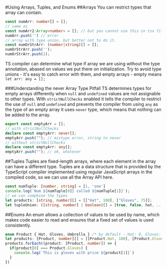 #Using Arrays, Tuples, and Enums
##Arrays 
You can restrict types that array can contain.
```typescript
const numArr: number[] = [];
// same as
const numArr2:Array<number> = []; // but you cannot use this in tsx files
numArr.push('') // error
// array with type union, but better not to do it. 
const numOrStrArr: (number|string)[] = [];
numOrStrArr.push('');
numOrStrArr.push(1);
```
TS compiler can determine what type if array we are using without the type annotation, abased on values we put there
on initialization.
Try to avoid type unions - it's easy to catch error with them, and empty arrays - empty means `let arr: any = [];`

###Understanding the never Array Type Pitfall
TS determines types for empty arrays differently when `null` and `undefined` values are not assignable to other types.
With `strictNullChecks` enabled it tells the compiler to restrict the use of `null` and `undefined` and prevents the
compiler from using `any` as the type of an empty array it uses `never` type, which means that nothing can be added to
the array.

```typescript
export const emptyArr = [];
// with strictNullChecks
declare const emptyArr: never[];
emptyArr.push(""); // mistype error, string to never 
// without strictNullChecks
declare const emptyArr: any[];
emptyArr.push(""); // ok, whatever
```

##Tuples
Tuples are fixed-length arrays, where each element in the array can have a different type. Tuples are a data structure
that is provided by the TypeScript compiler implemented using regular JavaScript arrays in the compiled code, so we can
use all the Array API here.
```typescript
const numTuple: [number, string] = [1, 'one']
console.log(`Num ${numTuple[0]} called ${numTuple[1]}`);
// we can compbine the types
let products: [string, number][] = [["Hat", 100], ["Gloves", 75]];
let tupleUnion: ([string, number] | boolean)[] = [true, false, hat, ...products];
```

##Enums
An enum allows a collection of values to be used by name, which makes code easier to read and ensures that a fixed set
of values is used consistently.
```typescript
enum Product { Hat, Gloves, Umbrella } /* by default - Hat: 0, Gloves: 1, Umbrella: 2  */
let products: [Product, number][] = [[Product.Hat, 100], [Product.Gloves, 75]];
products.forEach((product: [Product, number]) => {
  if(product[0] === Product.Gloves) {
    console.log(`This is gloves with price ${product[1]}`)
  } 
})
```